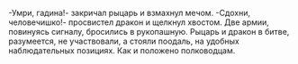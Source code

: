   -Умри, гадина!- закричал рыцарь и взмахнул мечом.
-Сдохни, человечишко!- просвистел дракон и щелкнул хвостом.
Две армии, повинуясь сигналу, бросились в рукопашную.
Рыцарь и дракон в битве, разумеется, не участвовали, а стояли поодаль, на удобных наблюдательных позициях. Как и положено полководцам.    